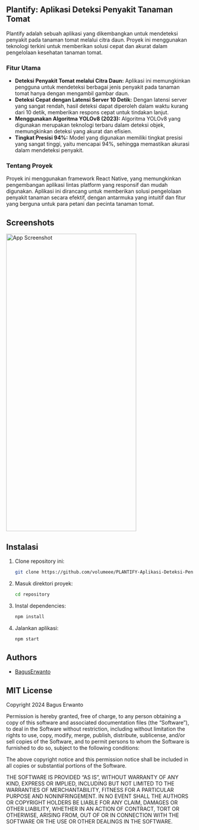 ## Plantify: Aplikasi Deteksi Penyakit Tanaman Tomat

Plantify adalah sebuah aplikasi yang dikembangkan untuk mendeteksi penyakit pada tanaman tomat melalui citra daun. Proyek ini menggunakan teknologi terkini untuk memberikan solusi cepat dan akurat dalam pengelolaan kesehatan tanaman tomat.

### Fitur Utama

- **Deteksi Penyakit Tomat melalui Citra Daun:** Aplikasi ini memungkinkan pengguna untuk mendeteksi berbagai jenis penyakit pada tanaman tomat hanya dengan mengambil gambar daun.
- **Deteksi Cepat dengan Latensi Server 10 Detik:** Dengan latensi server yang sangat rendah, hasil deteksi dapat diperoleh dalam waktu kurang dari 10 detik, memberikan respons cepat untuk tindakan lanjut.
- **Menggunakan Algoritma YOLOv8 (2023):** Algoritma YOLOv8 yang digunakan merupakan teknologi terbaru dalam deteksi objek, memungkinkan deteksi yang akurat dan efisien.
- **Tingkat Presisi 94%:** Model yang digunakan memiliki tingkat presisi yang sangat tinggi, yaitu mencapai 94%, sehingga memastikan akurasi dalam mendeteksi penyakit.

### Tentang Proyek

Proyek ini menggunakan framework React Native, yang memungkinkan pengembangan aplikasi lintas platform yang responsif dan mudah digunakan. Aplikasi ini dirancang untuk memberikan solusi pengelolaan penyakit tanaman secara efektif, dengan antarmuka yang intuitif dan fitur yang berguna untuk para petani dan pecinta tanaman tomat.


## Screenshots

<img src="https://github.com/volumeee/PLANTIFY-Aplikasi-Deteksi-Penyakit-Tanaman-Tomat/blob/3bec735de777fac137c047348e55c910fe2e1720/run.gif" alt="App Screenshot" width="350" height="800">


## Instalasi

1. Clone repository ini:
   ```bash
   git clone https://github.com/volumeee/PLANTIFY-Aplikasi-Deteksi-Penyakit-Tanaman-Tomat.git

2. Masuk direktori proyek:
   ```bash
   cd repository

2. Instal dependencies:
   ```bash
   npm install

2. Jalankan aplikasi:
   ```bash
   npm start


## Authors

- [BagusErwanto](https://github.com/volumeee)


## MIT License

Copyright 2024 Bagus Erwanto

Permission is hereby granted, free of charge, to any person obtaining a copy of this software and associated documentation files (the “Software”), to deal in the Software without restriction, including without limitation the rights to use, copy, modify, merge, publish, distribute, sublicense, and/or sell copies of the Software, and to permit persons to whom the Software is furnished to do so, subject to the following conditions:

The above copyright notice and this permission notice shall be included in all copies or substantial portions of the Software.

THE SOFTWARE IS PROVIDED “AS IS”, WITHOUT WARRANTY OF ANY KIND, EXPRESS OR IMPLIED, INCLUDING BUT NOT LIMITED TO THE WARRANTIES OF MERCHANTABILITY, FITNESS FOR A PARTICULAR PURPOSE AND NONINFRINGEMENT. IN NO EVENT SHALL THE AUTHORS OR COPYRIGHT HOLDERS BE LIABLE FOR ANY CLAIM, DAMAGES OR OTHER LIABILITY, WHETHER IN AN ACTION OF CONTRACT, TORT OR OTHERWISE, ARISING FROM, OUT OF OR IN CONNECTION WITH THE SOFTWARE OR THE USE OR OTHER DEALINGS IN THE SOFTWARE.


